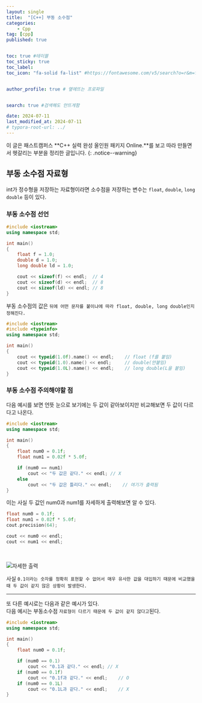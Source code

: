 ```yaml
---
layout: single
title:  "[C++] 부동 소수점"
categories: 
    - Cpp
tag: [cpp]
published: true


toc: true #테이블
toc_sticky: true
toc_label: 
toc_icon: "fa-solid fa-list" #https://fontawesome.com/v5/search?o=r&m=free&s=solid 아이콘 링크


author_profile: true # 옆에뜨는 프로파일


search: true #검색해도 안뜨게함

date: 2024-07-11
last_modified_at: 2024-07-11
# typora-root-url: ../
---
```


이 글은 패스트캠퍼스 **C++ 실력 완성 올인원 패키지 Online.**를 보고 따라 만들면서 헷갈리는 부분을 정리한 글입니다.
{: .notice--warning}


## 부동 소수점 자료형
int가 정수형을 저장하는 자료형이라면 소수점을 저장하는 변수는 `float`, `double`, `long double` 등이 있다.

### 부동 소수점 선언
```cpp
#include <iostream>
using namespace std;

int main()
{
	float f = 1.0;
	double d = 1.0;
	long double ld = 1.0;

	cout << sizeof(f) << endl;	// 4
	cout << sizeof(d) << endl;	// 8
	cout << sizeof(ld) << endl;	// 8
}
```


부동 소수점의 값은 `뒤에 어떤 문자를 붙이냐에 따라 float, double, long double인지 정해진다.`
```cpp
#include <iostream>
#include <typeinfo>
using namespace std;

int main()
{
	cout << typeid(1.0f).name() << endl;	// float (f를 붙임)
	cout << typeid(1.0).name() << endl;		// double(안붙임)
	cout << typeid(1.0L).name() << endl;	// long double(L을 붙임)
}
```

### 부동 소수점 주의해야할 점
다음 예시를 보면 언뜻 눈으로 보기에는 두 값이 같아보이지만 비교해보면 두 값이 다르다고 나온다.

```cpp
#include <iostream>
using namespace std;

int main()
{
	float num0 = 0.1f;
	float num1 = 0.02f * 5.0f;

	if (num0 == num1)
		cout << "두 값은 같다." << endl;	// X
	else
		cout << "두 값은 틀리다." << endl;	// 여기가 출력됨
}
```

이는 사실 두 값인 num0과 num1를 자세하게 출력해보면 알 수 있다.
```cpp
float num0 = 0.1f;
float num1 = 0.02f * 5.0f;
cout.precision(64);

cout << num0 << endl;
cout << num1 << endl;
```
<br>

![자세한 출력](https://github.com/novicehog/comments/assets/131991619/d7c38b64-b1b4-430f-aec8-1a1dae00e20b)

사실 `0.1이라는 숫자를 정확히 표현할 수 없어서 매우 유사한 값을 대입하기 때문에 비교했을 때 두 값이 같지 않은 상황이 발생한다.`

***

또 다른 예시로는 다음과 같은 예시가 있다. <br>
다음 예시는 부동소수점 `자료형이 다르기 때문에 두 값이 같지 않다고`된다.

```cpp
#include <iostream>
using namespace std;

int main()
{
	float num0 = 0.1f;

	if (num0 == 0.1)
		cout << "0.1과 같다." << endl;	// X
	if (num0 == 0.1f)
		cout << "0.1f과 같다." << endl;	// O
	if (num0 == 0.1L)
		cout << "0.1L과 같다." << endl;	// X
}
```